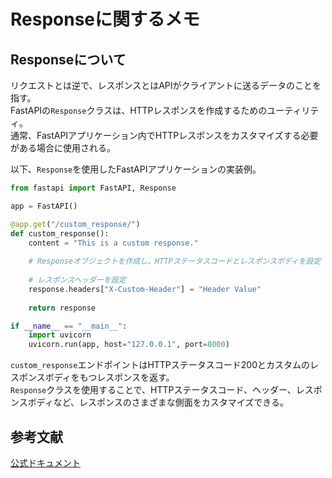 # Responseに関するメモ　

## Responseについて
リクエストとは逆で、レスポンスとはAPIがクライアントに送るデータのことを指す。<br />
FastAPIの`Response`クラスは、HTTPレスポンスを作成するためのユーティリティ。<br />
通常、FastAPIアプリケーション内でHTTPレスポンスをカスタマイズする必要がある場合に使用される。<br />

以下、`Response`を使用したFastAPIアプリケーションの実装例。<br />


```python
from fastapi import FastAPI, Response

app = FastAPI()

@app.get("/custom_response/")
def custom_response():
    content = "This is a custom response."
    
    # Responseオブジェクトを作成し、HTTPステータスコードとレスポンスボディを設定 response = Response(content=content, status_code=200)
    
    # レスポンスヘッダーを設定
    response.headers["X-Custom-Header"] = "Header Value"
    
    return response

if __name__ == "__main__":
    import uvicorn
    uvicorn.run(app, host="127.0.0.1", port=8000)

```

`custom_response`エンドポイントはHTTPステータスコード200とカスタムのレスポンスボディをもつレスポンスを返す。<br />
`Response`クラスを使用することで、HTTPステータスコード、ヘッダー、レスポンスボディなど、レスポンスのさまざまな側面をカスタマイズできる。<br />


## 参考文献
[公式ドキュメント](https://fastapi.tiangolo.com/ja/advanced/response-directly/)<br />

